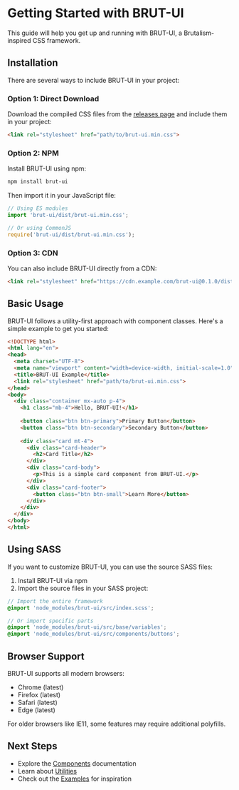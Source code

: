 # Getting Started with BRUT-UI

This guide will help you get up and running with BRUT-UI, a Brutalism-inspired CSS framework.

## Installation

There are several ways to include BRUT-UI in your project:

### Option 1: Direct Download

Download the compiled CSS files from the [releases page](https://github.com/your-username/brut-ui/releases) and include them in your project:

```html
<link rel="stylesheet" href="path/to/brut-ui.min.css">
```

### Option 2: NPM

Install BRUT-UI using npm:

```bash
npm install brut-ui
```

Then import it in your JavaScript file:

```javascript
// Using ES modules
import 'brut-ui/dist/brut-ui.min.css';

// Or using CommonJS
require('brut-ui/dist/brut-ui.min.css');
```

### Option 3: CDN

You can also include BRUT-UI directly from a CDN:

```html
<link rel="stylesheet" href="https://cdn.example.com/brut-ui@0.1.0/dist/brut-ui.min.css">
```

## Basic Usage

BRUT-UI follows a utility-first approach with component classes. Here's a simple example to get you started:

```html
<!DOCTYPE html>
<html lang="en">
<head>
  <meta charset="UTF-8">
  <meta name="viewport" content="width=device-width, initial-scale=1.0">
  <title>BRUT-UI Example</title>
  <link rel="stylesheet" href="path/to/brut-ui.min.css">
</head>
<body>
  <div class="container mx-auto p-4">
    <h1 class="mb-4">Hello, BRUT-UI!</h1>
    
    <button class="btn btn-primary">Primary Button</button>
    <button class="btn btn-secondary">Secondary Button</button>
    
    <div class="card mt-4">
      <div class="card-header">
        <h2>Card Title</h2>
      </div>
      <div class="card-body">
        <p>This is a simple card component from BRUT-UI.</p>
      </div>
      <div class="card-footer">
        <button class="btn btn-small">Learn More</button>
      </div>
    </div>
  </div>
</body>
</html>
```

## Using SASS

If you want to customize BRUT-UI, you can use the source SASS files:

1. Install BRUT-UI via npm
2. Import the source files in your SASS project:

```scss
// Import the entire framework
@import 'node_modules/brut-ui/src/index.scss';

// Or import specific parts
@import 'node_modules/brut-ui/src/base/variables';
@import 'node_modules/brut-ui/src/components/buttons';
```

## Browser Support

BRUT-UI supports all modern browsers:

- Chrome (latest)
- Firefox (latest)
- Safari (latest)
- Edge (latest)

For older browsers like IE11, some features may require additional polyfills.

## Next Steps

- Explore the [Components](./components/index.md) documentation
- Learn about [Utilities](./utilities/index.md)
- Check out the [Examples](../examples/index.html) for inspiration